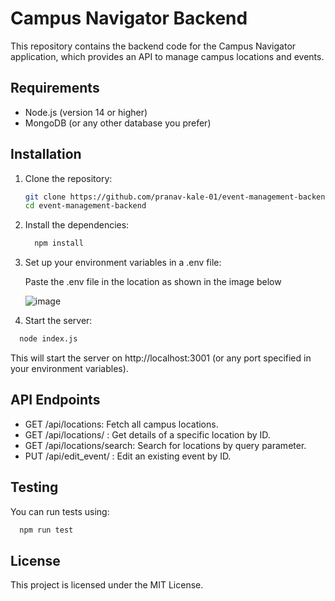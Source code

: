 # Campus Navigator Backend

This repository contains the backend code for the Campus Navigator application, which provides an API to manage campus locations and events.

## Requirements

- Node.js (version 14 or higher)
- MongoDB (or any other database you prefer)

## Installation

1. Clone the repository:

   ```bash
   git clone https://github.com/pranav-kale-01/event-management-backend
   cd event-management-backend
   ```

2. Install the dependencies:
  
    ```bash
      npm install
    ```

2. Set up your environment variables in a .env file:
    
    Paste the .env file in the location as shown in the image below 
    
    ![image](https://github.com/user-attachments/assets/cb0dd432-717b-417d-9cf6-2c848eb337be)
    
3. Start the server:

  ```bash
    node index.js
  ```

This will start the server on http://localhost:3001 (or any port specified in your environment variables).

## API Endpoints

* GET /api/locations: Fetch all campus locations.
* GET /api/locations/ : Get details of a specific location by ID.
* GET /api/locations/search: Search for locations by query parameter.
* PUT /api/edit_event/ : Edit an existing event by ID.

## Testing

You can run tests using:

```bash
  npm run test
```

## License

This project is licensed under the MIT License.
